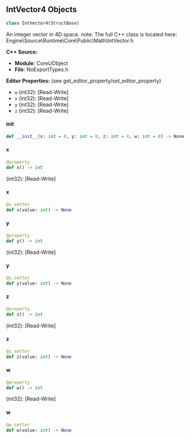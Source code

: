 ## IntVector4 Objects

```python
class IntVector4(StructBase)
```

An integer vector in 4D space.
note: The full C++ class is located here: Engine\Source\Runtime\Core\Public\Math\IntVector.h

**C++ Source:**

- **Module**: CoreUObject
- **File**: NoExportTypes.h

**Editor Properties:** (see get_editor_property/set_editor_property)

- ``w`` (int32):  [Read-Write]
- ``x`` (int32):  [Read-Write]
- ``y`` (int32):  [Read-Write]
- ``z`` (int32):  [Read-Write]

<a id="unreal.IntVector4.__init__"></a>

#### __init__

```python
def __init__(x: int = 0, y: int = 0, z: int = 0, w: int = 0) -> None
```

<a id="unreal.IntVector4.x"></a>

#### x

```python
@property
def x() -> int
```

(int32):  [Read-Write]

<a id="unreal.IntVector4.x"></a>

#### x

```python
@x.setter
def x(value: int) -> None
```

<a id="unreal.IntVector4.y"></a>

#### y

```python
@property
def y() -> int
```

(int32):  [Read-Write]

<a id="unreal.IntVector4.y"></a>

#### y

```python
@y.setter
def y(value: int) -> None
```

<a id="unreal.IntVector4.z"></a>

#### z

```python
@property
def z() -> int
```

(int32):  [Read-Write]

<a id="unreal.IntVector4.z"></a>

#### z

```python
@z.setter
def z(value: int) -> None
```

<a id="unreal.IntVector4.w"></a>

#### w

```python
@property
def w() -> int
```

(int32):  [Read-Write]

<a id="unreal.IntVector4.w"></a>

#### w

```python
@w.setter
def w(value: int) -> None
```

<a id="unreal.Matrix"></a>